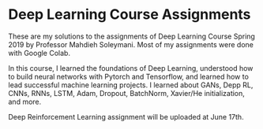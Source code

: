 # Deep Learning Course Assignments

These are my solutions to the assignments of Deep Learning Course Spring 2019 by Professor Mahdieh Soleymani. Most of my assignments were done with Google Colab.

In this course, I learned the foundations of Deep Learning, understood how to build neural networks with Pytorch and Tensorflow, and learned how to lead successful machine learning projects. I learned about GANs, Depp RL, CNNs, RNNs, LSTM, Adam, Dropout, BatchNorm, Xavier/He initialization, and more. 

Deep Reinforcement Learning assignment will be uploaded at June 17th.

